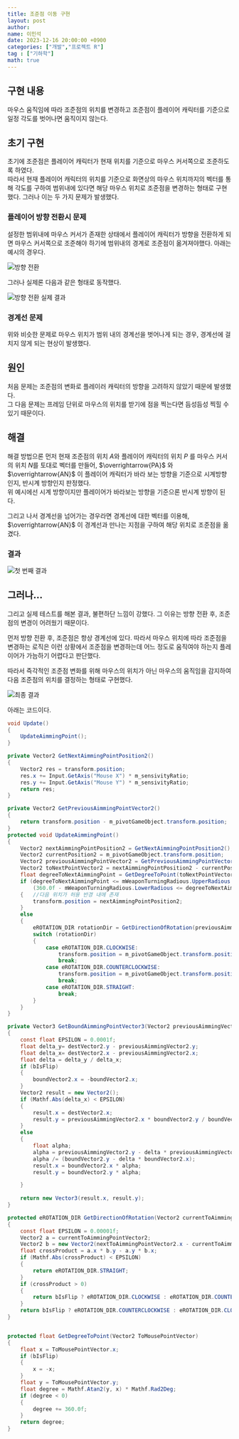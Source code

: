 ```yaml
---
title: 조준점 이동 구현
layout: post
author:
name: 이민석
date: 2023-12-16 20:00:00 +0900
categories: ["개발","프로젝트 R"]
tag : ["기하학"]
math: true
---
```


## 구현 내용
마우스 움직임에 따라 조준점의 위치를 변경하고 조준점이 플레이어 캐릭터를 기준으로 일정 각도를 벗어나면 움직이지 않는다. 

## 초기 구현
초기에 조준점은 플레이어 캐릭터가 현재 위치를 기준으로 마우스 커서쪽으로 조준하도록 하였다.   
따라서 현재 플레이어 캐릭터의 위치를 기준으로 화면상의 마우스 위치까지의 벡터를 통해 각도를 구하여 범위내에 있다면 해당 마우스 위치로 조준점을 변경하는 형태로 구현했다. 그러나 이는 두 가지 문제가 발생했다. 

### 플레이어 방향 전환시 문제
설정한 범위내에 마우스 커서가 존재한 상태에서 플레이어 캐릭터가 방향을 전환하게 되면 마우스 커서쪽으로 조준해야 하기에 범위내의 경계로 조준점이 옮겨져야했다. 아래는 예시의 경우다.

![방향 전환](/assets/img/ProjectR/에임조절_방향전환문제_원하는_결과.png)

그러나 실제론 다음과 같은 형태로 동작했다.

![방향 전환 실제 결과](/assets/img/ProjectR/에임조절_방향전환문제.png)

### 경계선 문제
위와 비슷한 문제로 마우스 위치가 범위 내의 경계선을 벗어나게 되는 경우, 경계선에 걸치지 않게 되는 현상이 발생했다. 


## 원인
처음 문제는 조준점의 변화로 플레이러 캐릭터의 방향을 고려하지 않았기 때문에 발생했다.\
그 다음 문제는 프레임 단위로 마우스의 위치를 받기에 점을 찍는다면 듬성듬성 찍힐 수 있기 때문이다. 

## 해결
해결 방법으론 먼저 현재 조준점의 위치 $A$와 플레이어 캐릭터의 위치 $P$ 를 마우스 커서의 위치 $N$를 토대로 벡터를 만들어, $\overrightarrow{PA}$ 와 $\overrightarrow{AN}$ 이 플레이어 캐릭터가 바라 보는 방향을 기준으로 시계방향인지, 반시계 방향인지 판정했다.\
위 예시에선 시계 방향이지만 플레이어가 바라보는 방향을 기준으론 반시계 방향이 된다.

그리고 나서 경계선을 넘어가는 경우라면 경계선에 대한 벡터를 이용해, $\overrightarrow{AN}$ 이 경계선과 만나는 지점을 구하여 해당 위치로 조준점을 옮겼다.

### 결과
![첫 번째 결과](/assets/img/ProjectR/에임_조절_결과_0.gif)

## 그러나...
그리고 실제 테스트를 해본 결과, 불편하단 느낌이 강했다. 그 이유는 방향 전환 후, 조준점의 변경이 어려웠기 때문이다.

먼저 방향 전환 후, 조준점은 항상 경계선에 있다. 따라서 마우스 위치에 따라 조준점을 변경하는 로직은 이런 상황에서 조준점을 변경하는데 어느 정도로 움직여야 하는지 플레이어가 가늠하기 어렵다고 판단했다. 

따라서 즉각적인 조준점 변화를 위해 마우스의 위치가 아닌 마우스의 움직임을 감지하여 다음 조준점의 위치를 결정하는 형태로 구현했다. 

![최종 결과](/assets/img/ProjectR/에임조절_최종.gif)

아래는 코드이다.

```csharp
void Update()
{
    UpdateAimmingPoint();
}

private Vector2 GetNextAimmingPointPosition2()
{
    Vector2 res = transform.position;
    res.x += Input.GetAxis("Mouse X") * m_sensivityRatio;
    res.y += Input.GetAxis("Mouse Y") * m_sensivityRatio;
    return res;
}

private Vector2 GetPreviousAimmingPointVector2()
{
    return transform.position - m_pivotGameObject.transform.position;
}
protected void UpdateAimmingPoint()
{
    Vector2 nextAimmingPointPosition2 = GetNextAimmingPointPosition2();
    Vector2 currentPosition2 = m_pivotGameObject.transform.position;
    Vector2 previousAimmingPointVector2 = GetPreviousAimmingPointVector2();
    Vector2 toNextPointVector2 = nextAimmingPointPosition2 - currentPosition2;
    float degreeToNextAimmingPoint = GetDegreeToPoint(toNextPointVector2);
    if (degreeToNextAimmingPoint <= mWeaponTurningRadious.UpperRadious || 
        (360.0f - mWeaponTurningRadious.LowerRadious <= degreeToNextAimmingPoint))
    {   //다음 위치가 허용 반경 내에 존재
        transform.position = nextAimmingPointPosition2;
    }
    else
    {
        eROTATION_DIR rotationDir = GetDirectionOfRotation(previousAimmingPointVector2, toNextPointVector2);
        switch (rotationDir)
        {
            case eROTATION_DIR.CLOCKWISE:
                transform.position = m_pivotGameObject.transform.position + GetBoundAimmingPointVector3(previousAimmingPointVector2,toNextPointVector2, m_LowerBoundVector2);
                break;
            case eROTATION_DIR.COUNTERCLOCKWISE:
                transform.position = m_pivotGameObject.transform.position + GetBoundAimmingPointVector3(previousAimmingPointVector2, toNextPointVector2, m_UpperBoundVector2);
                break;
            case eROTATION_DIR.STRAIGHT:
                break;
        }
    }
}

private Vector3 GetBoundAimmingPointVector3(Vector2 previousAimmingVector2,Vector2 destVector2, Vector2 boundVector2)
{
    const float EPSILON = 0.0001f;
    float delta_y= destVector2.y - previousAimmingVector2.y;
    float delta_x= destVector2.x - previousAimmingVector2.x;
    float delta = delta_y / delta_x;
    if (bIsFlip)
    {
        boundVector2.x = -boundVector2.x;
    }
    Vector2 result = new Vector2();
    if (Mathf.Abs(delta_x) < EPSILON)
    {
        result.x = destVector2.x;
        result.y = previousAimmingVector2.x * boundVector2.y / boundVector2.x;
    }
    else
    {
        float alpha;
        alpha = previousAimmingVector2.y - delta * previousAimmingVector2.x;
        alpha /= (boundVector2.y - delta * boundVector2.x);
        result.x = boundVector2.x * alpha;
        result.y = boundVector2.y * alpha;

    }
    
    return new Vector3(result.x, result.y);
}

protected eROTATION_DIR GetDirectionOfRotation(Vector2 currentToAimmingPointVector2, Vector2 nextToAimmingPointVector2)
{
    const float EPSILON = 0.00001f;
    Vector2 a = currentToAimmingPointVector2;
    Vector2 b = new Vector2(nextToAimmingPointVector2.x - currentToAimmingPointVector2.x, nextToAimmingPointVector2.y - currentToAimmingPointVector2.y);
    float crossProduct = a.x * b.y - a.y * b.x;
    if (Mathf.Abs(crossProduct) < EPSILON)
    {
        return eROTATION_DIR.STRAIGHT;
    }
    if (crossProduct > 0)
    {
        return bIsFlip ? eROTATION_DIR.CLOCKWISE : eROTATION_DIR.COUNTERCLOCKWISE;
    }
    return bIsFlip ? eROTATION_DIR.COUNTERCLOCKWISE : eROTATION_DIR.CLOCKWISE;
}


protected float GetDegreeToPoint(Vector2 ToMousePointVector)
{
    float x = ToMousePointVector.x;
    if (bIsFlip)
    {
        x = -x;
    }
    float y = ToMousePointVector.y;
    float degree = Mathf.Atan2(y, x) * Mathf.Rad2Deg;
    if (degree < 0)
    {
        degree += 360.0f;
    }
    return degree;
}
```
